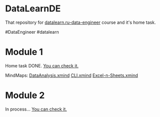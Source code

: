 # DataLearnDE

That repository for [datalearn.ru-data-engineer](https://github.com/Data-Learn/data-engineering) course and it's home task.

#DataEngineer #datalearn

# Module 1

Home task DONE. [You can check it.](DE-101/Module1/README.md)

MindMaps:
[DataAnalysis.xmind](DE-101/Module1/DataAnalysis.xmind)
[CLI.xmind](DE-101/Module1/cli/CLI.xmind)
[Excel-n-Sheets.xmind](DE-101/Module1/Excel/Excel-n-Sheets.xmind)

# Module 2

In process... [You can check it.](DE-101/Module2/README.md)


